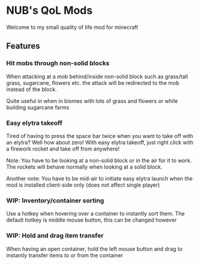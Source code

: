 # NUB's QoL Mods

Welcome to my small quality of life mod for minecraft

## Features

### Hit mobs through non-solid blocks

When attacking at a mob behind/inside non-solid block such as grass/tall grass, sugarcane, flowers etc. the attack will be redirected to the mob instead of the block.

Quite useful in when in biomes with lots of grass and flowers or while building sugarcane farms

### Easy elytra takeoff

Tired of having to press the space bar twice when you want to take off with an elytra?
Well how about zero! With easy elytra takeoff, just right click with a firework rocket and take off from anywhere!

Note: You have to be looking at a non-solid block or in the air for it to work. The rockets will behave normally when looking at a solid block.

Another note: You have to be mid-air to initiate easy elytra launch when the mod is installed client-side only (does not affect single player)

### WIP: Inventory/container sorting

Use a hotkey when hovering over a container to instantly sort them. The default hotkey is middle mouse button, this can
be changed however

### WIP: Hold and drag item transfer

When having an open container, hold the left mouse button and drag to instantly transfer items to or from the container
